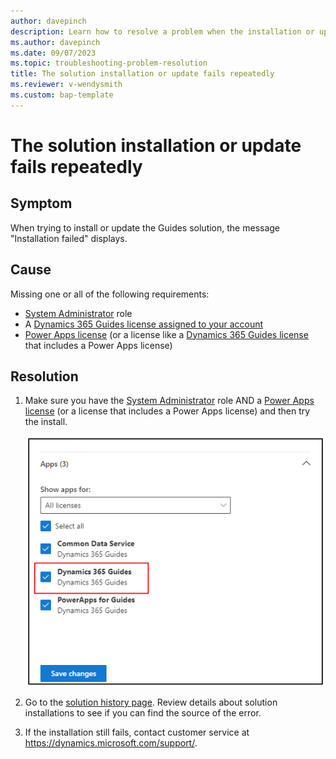 ```yaml
---
author: davepinch
description: Learn how to resolve a problem when the installation or update of the Dynamics 365 Guides solution fails
ms.author: davepinch
ms.date: 09/07/2023
ms.topic: troubleshooting-problem-resolution
title: The solution installation or update fails repeatedly
ms.reviewer: v-wendysmith
ms.custom: bap-template
---
```


# The solution installation or update fails repeatedly

## Symptom

When trying to install or update the Guides solution, the message "Installation failed" displays.

## Cause

Missing one or all of the following requirements:

- [System Administrator](/power-platform/admin/database-security) role
- A [Dynamics 365 Guides license assigned to your account](dynamics365/mixed-reality/guides/add-users#assign-a-dynamics-365-guides-license-to-an-existing-user)
- [Power Apps license](/power-platform/admin/signup-question-and-answer) (or a license like a [Dynamics 365 Guides license](dynamics365/mixed-reality/guides/setup-step-one) that includes a Power Apps license)

## Resolution

1. Make sure you have the [System Administrator](/power-platform/admin/database-security) role AND a [Power Apps license](/power-platform/admin/signup-question-and-answer) (or a license that includes a Power Apps license) and then try the install.

   ![Dynamics 365 Guides license selected.](../media/dynamics-365-guides-license.PNG "Dynamics 365 Guides license selected")

1. Go to the [solution history page](/power-apps/maker/data-platform/solution-history). Review details about solution installations to see if you can find the source of the error.

1. If the installation still fails, contact customer service at <https://dynamics.microsoft.com/support/>.
